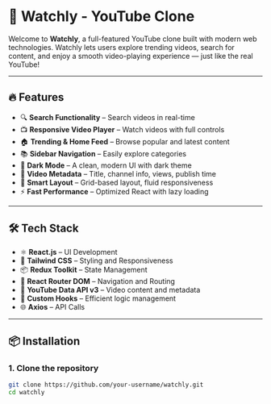 # 🎥 Watchly - YouTube Clone

Welcome to **Watchly**, a full-featured YouTube clone built with modern web technologies. Watchly lets users explore trending videos, search for content, and enjoy a smooth video-playing experience — just like the real YouTube!

---

## 🔥 Features

- 🔍 **Search Functionality** – Search videos in real-time
- 📺 **Responsive Video Player** – Watch videos with full controls
- 🏠 **Trending & Home Feed** – Browse popular and latest content
- 📚 **Sidebar Navigation** – Easily explore categories
- 🌙 **Dark Mode** – A clean, modern UI with dark theme
- 💬 **Video Metadata** – Title, channel info, views, publish time
- 🧠 **Smart Layout** – Grid-based layout, fluid responsiveness
- ⚡ **Fast Performance** – Optimized React with lazy loading

---

## 🛠️ Tech Stack

- ⚛️ **React.js** – UI Development
- 🎨 **Tailwind CSS** – Styling and Responsiveness
- 📦 **Redux Toolkit** – State Management
- 🔁 **React Router DOM** – Navigation and Routing
- 📡 **YouTube Data API v3** – Video content and metadata
- 🧠 **Custom Hooks** – Efficient logic management
- 🌐 **Axios** – API Calls

---

## 📦 Installation

### 1. Clone the repository

```bash
git clone https://github.com/your-username/watchly.git
cd watchly
